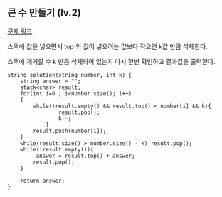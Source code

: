 ## 큰 수 만들기 (lv.2)

[문제 링크](https://programmers.co.kr/learn/courses/30/lessons/42883)

스택에 값을 넣으면서 top 의 값이 넣으려는 값보다 작으면 k값 만큼 삭제한다. 

스택에 제거할 수 k 만큼 삭제되어 있는지 다시 한번 확인하고 결과값을 출력한다.

```
string solution(string number, int k) {
    string answer = "";
    stack<char> result;    
    for(int i=0 ; i<number.size(); i++)
    {        
        while(!result.empty() && result.top() < number[i] && k){
                result.pop();            
                k--;            
            }
        result.push(number[i]);                                    
    }
    while(result.size() > number.size() - k) result.pop();
    while(!result.empty()){
         answer = result.top() + answer;        
        result.pop();
    }
    
    return answer;
}
```


